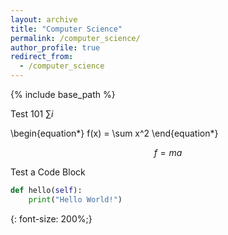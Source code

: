 ```yaml
---
layout: archive
title: "Computer Science"
permalink: /computer_science/
author_profile: true
redirect_from:
  - /computer_science
---
```


{% include base_path %}

Test 101 $\sum i$

\begin{equation*}
    f(x) = \sum x^2
\end{equation*}

$$f=ma$$

Test a Code Block

~~~ python
def hello(self):
    print("Hello World!")
~~~
{: font-size: 200%;}